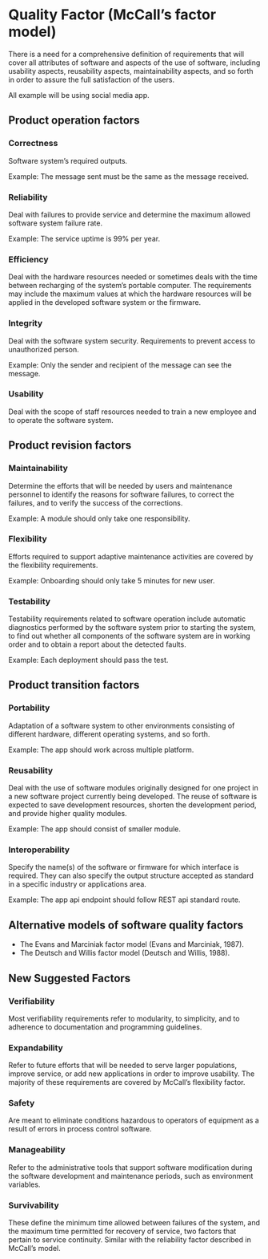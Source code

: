 # Quality Factor (McCall’s factor model)

There is a need for a comprehensive definition of requirements that will cover all attributes of software and aspects of the use of software, including usability aspects, reusability aspects, maintainability aspects, and so forth in order to assure the full satisfaction of the users.

All example will be using social media app.

## Product operation factors

### Correctness

Software system’s required outputs.

Example: The message sent must be the same as the message received.

### Reliability

Deal with failures to provide service and determine the maximum allowed software system failure rate.

Example: The service uptime is 99% per year.

### Efficiency

Deal with the hardware resources needed or sometimes deals with the time between recharging of the system’s portable computer. The requirements may include the maximum values at which the hardware resources will be applied in the developed software system or the firmware.

### Integrity

Deal with the software system security. Requirements to prevent access to unauthorized person.

Example: Only the sender and recipient of the message can see the message.

### Usability

Deal with the scope of staff resources needed to train a new employee and to operate the software system.

## Product revision factors

### Maintainability

Determine the efforts that will be needed by users and maintenance personnel to identify the reasons for software failures, to correct the failures, and to verify the success of the corrections.

Example: A module should only take one responsibility.

### Flexibility

Efforts required to support adaptive maintenance activities are covered by the flexibility requirements.

Example: Onboarding should only take 5 minutes for new user.

### Testability

Testability requirements related to software operation include automatic diagnostics performed by the software system prior to starting the system, to find out whether all components of the software system are in working order and to obtain a report about the detected faults.

Example: Each deployment should pass the test.

## Product transition factors

### Portability

Adaptation of a software system to other environments consisting of different hardware, different operating systems, and so forth.

Example: The app should work across multiple platform.

### Reusability

Deal with the use of software modules originally designed for one project in a new software project currently being developed. The reuse of software is expected to save development resources, shorten the development period, and provide higher quality modules.

Example: The app should consist of smaller module.

### Interoperability

Specify the name(s) of the software or firmware for which interface is required. They can also specify the output structure accepted as standard in a specific industry or applications area.

Example: The app api endpoint should follow REST api standard route.

## Alternative models of software quality factors

- The Evans and Marciniak factor model (Evans and Marciniak, 1987).
- The Deutsch and Willis factor model (Deutsch and Willis, 1988).

## New Suggested Factors

### Verifiability

Most verifiability requirements refer to modularity, to simplicity, and to adherence to documentation and programming guidelines.

### Expandability

Refer to future efforts that will be needed to serve larger populations, improve service, or add new applications in order to improve usability. The majority of these requirements are covered by McCall’s flexibility factor.

### Safety

Are meant to eliminate conditions hazardous to operators of equipment as a result of errors in process control software.

### Manageability

Refer to the administrative tools that support software modification during the software development and maintenance periods, such as environment variables.

### Survivability

These define the minimum time allowed between failures of the system, and the maximum time permitted for recovery of service, two factors that pertain to service continuity. Similar with the reliability factor described in McCall’s model.
